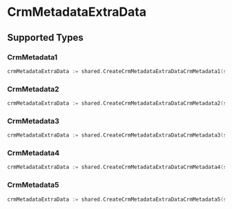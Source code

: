# CrmMetadataExtraData


## Supported Types

### CrmMetadata1

```go
crmMetadataExtraData := shared.CreateCrmMetadataExtraDataCrmMetadata1(shared.CrmMetadata1{/* values here */})
```

### CrmMetadata2

```go
crmMetadataExtraData := shared.CreateCrmMetadataExtraDataCrmMetadata2(shared.CrmMetadata2{/* values here */})
```

### CrmMetadata3

```go
crmMetadataExtraData := shared.CreateCrmMetadataExtraDataCrmMetadata3(shared.CrmMetadata3{/* values here */})
```

### CrmMetadata4

```go
crmMetadataExtraData := shared.CreateCrmMetadataExtraDataCrmMetadata4(shared.CrmMetadata4{/* values here */})
```

### CrmMetadata5

```go
crmMetadataExtraData := shared.CreateCrmMetadataExtraDataCrmMetadata5(shared.CrmMetadata5{/* values here */})
```

